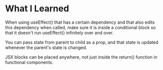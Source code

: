 # What I Learned

When using useEffect() that has a certain dependency and that also edits this dependency when called, make sure it is inside a conditional block so that it doesn't run useEffect() infinitely over and over.

You can pass state from parent to child as a prop, and that state is updated whenever the parent's state is changed.

JSX blocks can be placed anywhere, not just inside the return() function in functional components.